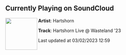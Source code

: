 ## Currently Playing on SoundCloud

[<img align="left" width="100" src="https://i1.sndcdn.com/artworks-kAOmlmEwgS8vJ8ut-zASDjw-t500x500.jpg">](https://soundcloud.com/hartshorn303/hartshorn-live-wasteland-23)

**Artist**: Hartshorn 

**Track**: Hartshorn Live @ Wasteland '23

Last updated at 03/02/2023 12:59
